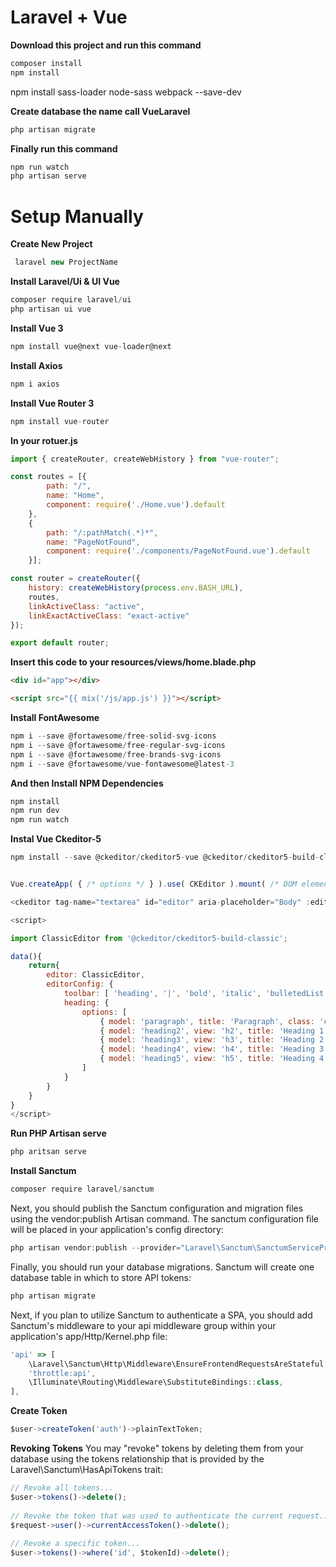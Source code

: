 # Laravel + Vue

**Download this project and run this command**
```javascript
composer install
npm install
```
npm install sass-loader node-sass webpack --save-dev

**Create database the name call VueLaravel**
```javascript
php artisan migrate
```

**Finally run this command**
```javascript
npm run watch
php artisan serve
```



# Setup Manually

**Create New Project**

```javascript
 laravel new ProjectName
```

**Install Laravel/Ui & UI Vue**

```javascript
composer require laravel/ui
php artisan ui vue
```

**Install Vue 3**

```javascript
npm install vue@next vue-loader@next
```

**Install Axios**

```javascript
npm i axios
```

**Install Vue Router 3**

```javascript
npm install vue-router
```

**In your rotuer.js**

```javascript
import { createRouter, createWebHistory } from "vue-router";

const routes = [{
        path: "/",
        name: "Home",
        component: require('./Home.vue').default
    },
    {
        path: "/:pathMatch(.*)*",
        name: "PageNotFound",
        component: require('./components/PageNotFound.vue').default
    }];

const router = createRouter({
    history: createWebHistory(process.env.BASH_URL),
    routes,
    linkActiveClass: "active",
    linkExactActiveClass: "exact-active"
});

export default router;
```

**Insert this code to your resources/views/home.blade.php**

```html
<div id="app"></div>

<script src="{{ mix('/js/app.js') }}"></script>
```

**Install FontAwesome**
```javascript
npm i --save @fortawesome/free-solid-svg-icons
npm i --save @fortawesome/free-regular-svg-icons
npm i --save @fortawesome/free-brands-svg-icons
npm i --save @fortawesome/vue-fontawesome@latest-3

```

**And then Install NPM Dependencies**

```javascript
npm install 
npm run dev
npm run watch
```

**Instal Vue Ckeditor-5**
```javascript
npm install --save @ckeditor/ckeditor5-vue @ckeditor/ckeditor5-build-classic
```

```javascript

Vue.createApp( { /* options */ } ).use( CKEditor ).mount( /* DOM element */ );

<ckeditor tag-name="textarea" id="editor" aria-placeholder="Body" :editor="editor" v-model="forms.body" :config="editorConfig"></ckeditor>

<script>

import ClassicEditor from '@ckeditor/ckeditor5-build-classic';

data(){
    return{
        editor: ClassicEditor,
        editorConfig: {
            toolbar: [ 'heading', '|', 'bold', 'italic', 'bulletedList', 'numberedList', 'blockQuote','|', 'undo', 'redo', ],
            heading: {
                options: [
                    { model: 'paragraph', title: 'Paragraph', class: 'ck-heading_paragraph' },
                    { model: 'heading2', view: 'h2', title: 'Heading 1', class: 'ck-heading_heading2' },
                    { model: 'heading3', view: 'h3', title: 'Heading 2', class: 'ck-heading_heading3' },
                    { model: 'heading4', view: 'h4', title: 'Heading 3', class: 'ck-heading_heading4' },
                    { model: 'heading5', view: 'h5', title: 'Heading 4', class: 'ck-heading_heading5' }
                ]
            }
        }
    }
}
</script>

```


**Run PHP Artisan serve**

```javascript
php aritsan serve
```

**Install Sanctum**
```javascript
composer require laravel/sanctum
```

Next, you should publish the Sanctum configuration and migration files using the vendor:publish Artisan command. The sanctum configuration file will be placed in your application's config directory:

```javascript
php artisan vendor:publish --provider="Laravel\Sanctum\SanctumServiceProvider"
```

Finally, you should run your database migrations. Sanctum will create one database table in which to store API tokens:

```javascript
php artisan migrate
```

Next, if you plan to utilize Sanctum to authenticate a SPA, you should add Sanctum's middleware to your api middleware group within your application's app/Http/Kernel.php file:

```javascript
'api' => [
    \Laravel\Sanctum\Http\Middleware\EnsureFrontendRequestsAreStateful::class,
    'throttle:api',
    \Illuminate\Routing\Middleware\SubstituteBindings::class,
],
```

**Create Token**
```javascript
$user->createToken('auth')->plainTextToken;
```

**Revoking Tokens**
You may "revoke" tokens by deleting them from your database using the tokens relationship that is provided by the Laravel\Sanctum\HasApiTokens trait:

```javascript
// Revoke all tokens...
$user->tokens()->delete();
 
// Revoke the token that was used to authenticate the current request...
$request->user()->currentAccessToken()->delete();
 
// Revoke a specific token...
$user->tokens()->where('id', $tokenId)->delete();
```
 